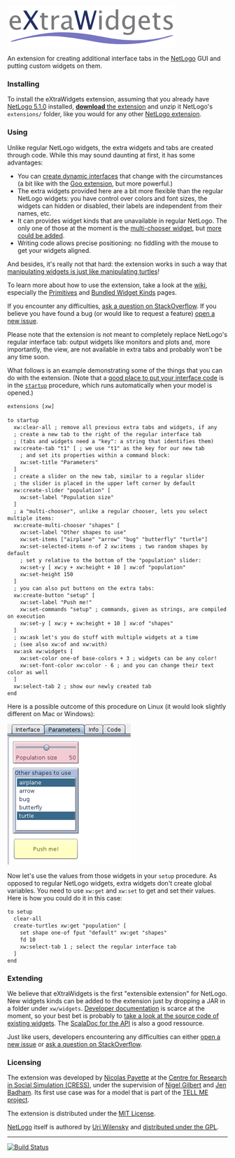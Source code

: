 ![eXtraWidgets](doc/eXtraWidgets.png)

An extension for creating additional interface tabs in the [NetLogo](https://github.com/NetLogo/NetLogo) GUI and putting custom widgets on them.

### Installing

To install the eXtraWidgets extension, assuming that you already have [NetLogo 5.1.0](https://ccl.northwestern.edu/netlogo/download.shtml) installed, [**download** the extension](https://github.com/CRESS-Surrey/eXtraWidgets/releases/latest) and unzip it NetLogo's `extensions/` folder, like you would for any other [NetLogo extension](http://ccl.northwestern.edu/netlogo/docs/extensions.html).

### Using

Unlike regular NetLogo widgets, the extra widgets and tabs are created through code. While this may sound daunting at first, it has some advantages:

- You can [create dynamic interfaces](https://github.com/CRESS-Surrey/eXtraWidgets/wiki/Creating-dynamic-interfaces) that change with the circumstances (a bit like with the [Goo extension](https://github.com/NetLogo/Goo-Extension/), but more powerful.)
- The extra widgets provided here are a bit more flexible than the regular NetLogo widgets: you have control over colors and font sizes, the widgets can hidden or disabled, their labels are independent from their names, etc.
- It can provides widget kinds that are unavailable in regular NetLogo. The only one of those at the moment is the [multi-chooser widget](https://github.com/CRESS-Surrey/eXtraWidgets/wiki/Bundled-Widget-Kinds#multichooser), but [more could be added](https://github.com/CRESS-Surrey/eXtraWidgets/wiki/Developing-Extra-Widget-Kinds).
- Writing code allows precise positioning: no fiddling with the mouse to get your widgets aligned.

And besides, it's really not that hard: the extension works in such a way that [manipulating widgets is just like manipulating turtles](https://github.com/CRESS-Surrey/eXtraWidgets/wiki/Widget-contexts)!

To learn more about how to use the extension, take a look at the [wiki](https://github.com/CRESS-Surrey/eXtraWidgets/wiki), especially the [Primitives](https://github.com/CRESS-Surrey/eXtraWidgets/wiki/Primitives) and [Bundled Widget Kinds](https://github.com/CRESS-Surrey/eXtraWidgets/wiki/Kinds) pages.

If you encounter any difficulties, [ask a question on StackOverflow](http://stackoverflow.com/questions/tagged/netlogo). If you believe you have found a bug (or would like to request a feature) [open a new issue](https://github.com/CRESS-Surrey/eXtraWidgets/issues/new).

Please note that the extension is not meant to completely replace NetLogo's regular interface tab: output widgets like monitors and plots and, more importantly, the view, are not available in extra tabs and probably won't be any time soon.

What follows is an example demonstrating some of the things that you can do with the extension. (Note that a [good place to put your interface code](https://github.com/CRESS-Surrey/eXtraWidgets/wiki/Creating-your-interface-at-startup) is in the  [`startup`](http://ccl.northwestern.edu/netlogo/docs/dictionary.html#startup) procedure, which runs automatically when your model is opened.)

```
extensions [xw]

to startup
  xw:clear-all ; remove all previous extra tabs and widgets, if any
  ; create a new tab to the right of the regular interface tab
  ; (tabs and widgets need a "key": a string that identifies them)
  xw:create-tab "t1" [ ; we use "t1" as the key for our new tab
    ; and set its properties within a command block:
    xw:set-title "Parameters"
  ]
  ; create a slider on the new tab, similar to a regular slider
  ; the slider is placed in the upper left corner by default
  xw:create-slider "population" [
    xw:set-label "Population size"
  ]
  ; a "multi-chooser", unlike a regular chooser, lets you select multiple items:
  xw:create-multi-chooser "shapes" [
    xw:set-label "Other shapes to use"
    xw:set-items ["airplane" "arrow" "bug" "butterfly" "turtle"]
    xw:set-selected-items n-of 2 xw:items ; two random shapes by default
    ; set y relative to the bottom of the "population" slider:
    xw:set-y [ xw:y + xw:height + 10 ] xw:of "population"
    xw:set-height 150
  ]
  ; you can also put buttons on the extra tabs:
  xw:create-button "setup" [
    xw:set-label "Push me!"
    xw:set-commands "setup" ; commands, given as strings, are compiled on execution
    xw:set-y [ xw:y + xw:height + 10 ] xw:of "shapes"
  ]
  ; xw:ask let's you do stuff with multiple widgets at a time
  ; (see also xw:of and xw:with)
  xw:ask xw:widgets [
    xw:set-color one-of base-colors + 3 ; widgets can be any color!
    xw:set-font-color xw:color - 6 ; and you can change their text color as well
  ]
  xw:select-tab 2 ; show our newly created tab
end
```

Here is a possible outcome of this procedure on Linux (it would look slightly different on Mac or Windows):

![a screenshot of the result](doc/demo.png)

Now let's use the values from those widgets in your `setup` procedure. As opposed to regular NetLogo widgets, extra widgets don't create global variables. You need to use `xw:get` and `xw:set` to get and set their values. Here is how you could do it in this case:

```
to setup
  clear-all
  create-turtles xw:get "population" [
    set shape one-of fput "default" xw:get "shapes"
    fd 10
    xw:select-tab 1 ; select the regular interface tab
  ]
end
```

### Extending

We believe that eXtraWidgets is the first "extensible extension" for NetLogo. New widgets kinds can be added to the extension just by dropping a JAR in a folder under `xw/widgets`. [Developer documentation](https://github.com/CRESS-Surrey/eXtraWidgets/wiki/Developing-Extra-Widget-Kinds) is scarce at the moment, so your best bet is probably to [take a look at the source code of existing widgets](https://github.com/CRESS-Surrey/eXtraWidgets/tree/master/xw/widgets). The [ScalaDoc for the API](https://CRESS-Surrey.github.io/eXtraWidgets/) is also a good ressource.

Just like users, developers encountering any difficulties can either [open a new issue](https://github.com/CRESS-Surrey/eXtraWidgets/issues/new) or [ask a question on StackOverflow](http://stackoverflow.com/questions/tagged/netlogo).

### Licensing

The extension was developed by [Nicolas Payette](https://github.com/nicolaspayette) at the [Centre for Research in Social Simulation (CRESS)](http://cress.soc.surrey.ac.uk/), under the supervision of [Nigel Gilbert](http://cress.soc.surrey.ac.uk/web/people/director-cress) and [Jen Badham](http://cress.soc.surrey.ac.uk/web/people/researchers/76-jen-Badham). Its first use case was for a model that is part of the [TELL ME project](http://www.tellmeproject.eu/).

The extension is distributed under the [MIT License](LICENSE.txt).

[NetLogo](http://ccl.northwestern.edu) itself is authored by [Uri Wilensky](http://ccl.northwestern.edu/uri/) and [distributed under the GPL](http://ccl.northwestern.edu/netlogo/docs/copyright.html).

---
[![Build Status](https://travis-ci.org/CRESS-Surrey/eXtraWidgets.svg)](https://travis-ci.org/CRESS-Surrey/eXtraWidgets)
